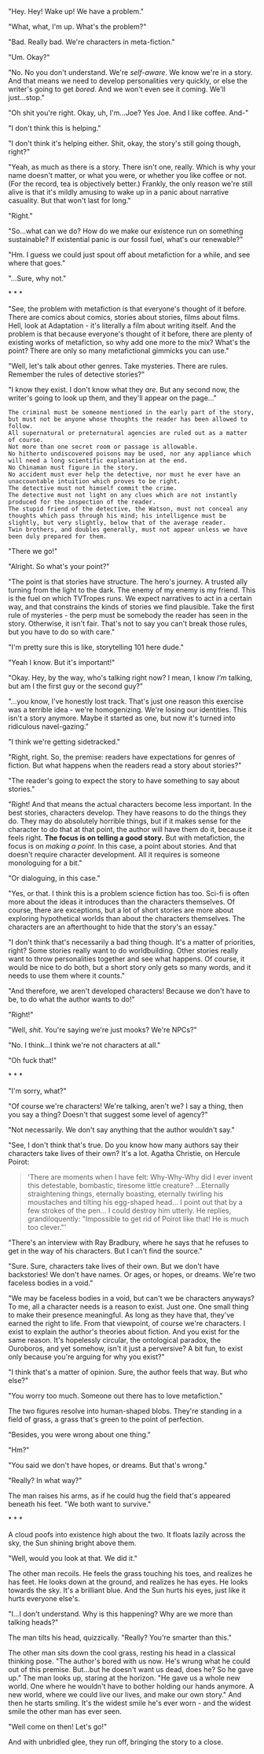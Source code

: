 "Hey. Hey! Wake up! We have a problem."

"What, what, I'm up. What's the problem?"

"Bad. Really bad. We're characters in meta-fiction."

"Um. Okay?"

"No. No you don't understand. We're *self-aware*. We know we're
in a story. And that means we need to develop personalities very quickly,
or else the writer's going to get *bored*. And we won't even see it
coming. We'll just...stop."

"Oh shit you're right. Okay, uh, I'm...Joe? Yes Joe. And I like coffee.
And-"

"I don't think this is helping."

"I don't think it's helping either. Shit, okay, the story's still going though, right?"

"Yeah, as much as there is a story. There isn't one, really. Which is why your
name doesn't matter, or what you were, or whether you like coffee or not.
(For the record, tea is objectively better.) Frankly, the only reason we're
still alive is that it's mildly amusing to wake up in a panic about
narrative casuality. But that won't last for long."

"Right."

"So...what can we do? How do we make our existence run on something sustainable?
If existential panic is our fossil fuel, what's our renewable?"

"Hm. I guess we could just spout off about metafiction for a while, and see where
that goes."

"...Sure, why not."

\* \* \*

"See, the problem with metafiction is that everyone's thought of it before. There
are comics about comics, stories about stories, films about films. Hell, look
at Adaptation - it's literally a film about writing itself. And the problem is
that because everyone's thought of it before, there are plenty of existing
works of metafiction, so why add one more to the mix? What's the point? There
are only so many metafictional gimmicks you can use."

"Well, let's talk about other genres. Take mysteries. There are rules. Remember
the rules of detective stories?"

"I know they exist. I don't know what they *are*. But any second now, the
writer's going to look up them, and they'll appear on the page..."

    The criminal must be someone mentioned in the early part of the story, but must not be anyone whose thoughts the reader has been allowed to follow.
    All supernatural or preternatural agencies are ruled out as a matter of course.
    Not more than one secret room or passage is allowable.
    No hitherto undiscovered poisons may be used, nor any appliance which will need a long scientific explanation at the end.
    No Chinaman must figure in the story.
    No accident must ever help the detective, nor must he ever have an unaccountable intuition which proves to be right.
    The detective must not himself commit the crime.
    The detective must not light on any clues which are not instantly produced for the inspection of the reader.
    The stupid friend of the detective, the Watson, must not conceal any thoughts which pass through his mind; his intelligence must be slightly, but very slightly, below that of the average reader.
    Twin brothers, and doubles generally, must not appear unless we have been duly prepared for them.

"There we go!"

"Alright. So what's your point?"

"The point is that stories have structure. The hero's journey. A trusted ally
turning from the light to the dark. The enemy of my enemy is my friend. This
is the fuel on which TVTropes runs. We expect narratives to act in a certain
way, and that constrains the kinds of stories we find plausible. Take the
first rule of mysteries - the perp must be somebody the reader has seen in the
story. Otherwise, it isn't fair. That's not to say you can't break those rules,
but you have to do so with care."

"I'm pretty sure this is like, storytelling 101 here dude."

"Yeah I know. But it's important!"

"Okay. Hey, by the way, who's talking right now? I mean, I know *I'm* talking,
but am I the first guy or the second guy?"

"...you know, I've honestly lost track. That's just one reason this exercise
was a terrible idea - we're homogenizing. We're losing our identities. This
isn't a story anymore. Maybe it started as one, but now it's turned into
ridiculous navel-gazing."

"I think we're getting sidetracked."

"Right, right. So, the premise: readers have expectations for genres of fiction.
But what happens when the readers read a story about stories?"

"The reader's going to expect the story to have something to say about stories."

"Right! And that means the actual characters become less important. In the best
stories, characters develop. They have reasons to do the things they do. They
may do absolutely horrible things, but if it makes sense for the character to do
that at that point, the author will have them do it, because it feels right.
**The focus is on telling a good story.** But with metafiction, the focus is
on *making a point*. In this case, a point about stories. And that doesn't
require character development. All it requires is someone monologuing for a bit."

"Or dialoguing, in this case."

"Yes, or that. I think this is a problem science fiction has too. Sci-fi is often
more about the ideas it introduces than the characters themselves. Of course,
there are exceptions, but a lot of short stories are more about exploring
hypothetical worlds than about the characters themselves. The characters are an
afterthought to hide that the story's an essay."

"I don't think that's necessarily a bad thing though. It's a matter of priorities,
right? Some stories really want to do worldbuilding. Other stories really want to
throw personalities together and see what happens. Of course, it would be nice
to do both, but a short story only gets so many words, and it needs to use them
where it counts."

"And therefore, we aren't developed characters! Because we don't have to be,
to do what the author wants to do!"

"Right!"

"Well, *shit*. You're saying we're just mooks? We're NPCs?"

"No. I think...I think we're not characters at all."

"Oh fuck that!"

\* \* \*

"I'm sorry, what?"

"Of course we're characters! We're talking, aren't we? I say a thing, then
you say a thing? Doesn't that suggest some level of agency?"

"Not necessarily. We don't say anything that the author wouldn't say."

"See, I don't think that's true. Do you know how many authors say their characters
take lives of their own? It's a lot. Agatha Christie, on Hercule Poirot:

> 'There are moments when I have felt: Why-Why-Why did I ever invent this detestable, bombastic, tiresome little creature? ...Eternally straightening things, eternally boasting, eternally twirling his moustaches and tilting his egg-shaped head... I point out that by a few strokes of the pen... I could destroy him utterly. He replies, grandiloquently: "Impossible to get rid of Poirot like that! He is much too clever."'

"There's an interview with Ray Bradbury, where he says that he refuses to get
in the way of his characters. But I can't find the source."

"Sure. Sure, characters take lives of their own. But we don't have backstories!
We don't have names. Or ages, or hopes, or dreams. We're two faceless bodies
in a void."

"We may be faceless bodies in a void, but can't we be characters anyways? To me,
all a character needs is a reason to exist. Just one. One small thing to make
their presence meaningful. As long as they have that, they've earned the right
to life. From that viewpoint, of course we're characters. I exist to explain
the author's theories about fiction. And you exist for the same reason. It's
hopelessly circular, the ontological paradox, the Ouroboros, and yet somehow,
isn't it just a perversive? A bit fun, to exist only because you're arguing
for why you exist?"

"I think that's a matter of opinion. Sure, the author feels that way. But who
else?"

"You worry too much. Someone out there has to love metafiction."

The two figures resolve into human-shaped blobs. They're standing in a field
of grass, a grass that's green to the point of perfection.

"Besides, you were wrong about one thing."

"Hm?"

"You said we don't have hopes, or dreams. But that's wrong."

"Really? In what way?"

The man raises his arms, as if he could hug the field that's appeared beneath
his feet. "We both want to survive."

\* \* \*

A cloud poofs into existence high about the two. It floats lazily across the sky,
the Sun shining bright above them.

"Well, would you look at that. We did it."

The other man recoils. He feels the grass touching his toes, and realizes he has
feet. He looks down at the ground, and realizes he has eyes. He looks towards
the sky. It's a brilliant blue. And the Sun hurts his eyes, just like it hurts
everyone else's.

"I...I don't understand. Why is this happening? Why are we more than talking
heads?"

The man tilts his head, quizzically. "Really? You're smarter than this."

The other man sits down the cool grass, resting his head in a classical
thinking pose. "The author's bored with us now. He's wrung what he could out
of this premise. But...but he doesn't want us dead, does he? So he gave up."
The man looks up, staring at the horizon. "He gave us a whole new world.
One where he wouldn't have to bother holding our hands anymore. A new world,
where we could live our lives, and make our own story." And then he starts
smiling. It's the widest smile he's ever worn - and the widest smile the other
man has ever seen.

"Well come on then! Let's go!"

And with unbridled glee, they run off, bringing the story to a close.
